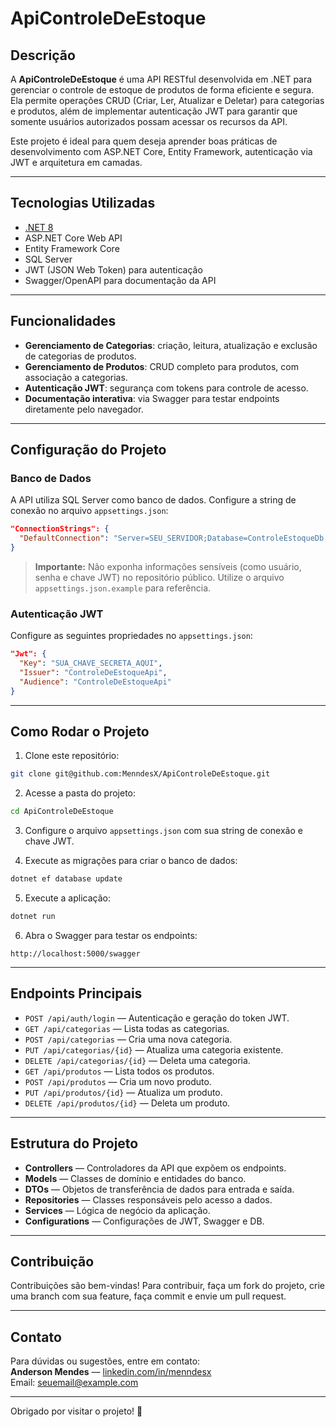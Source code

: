 # ApiControleDeEstoque

## Descrição

A **ApiControleDeEstoque** é uma API RESTful desenvolvida em .NET para gerenciar o controle de estoque de produtos de forma eficiente e segura. Ela permite operações CRUD (Criar, Ler, Atualizar e Deletar) para categorias e produtos, além de implementar autenticação JWT para garantir que somente usuários autorizados possam acessar os recursos da API.

Este projeto é ideal para quem deseja aprender boas práticas de desenvolvimento com ASP.NET Core, Entity Framework, autenticação via JWT e arquitetura em camadas.

---

## Tecnologias Utilizadas

- [.NET 8](https://dotnet.microsoft.com/en-us/)
- ASP.NET Core Web API
- Entity Framework Core
- SQL Server
- JWT (JSON Web Token) para autenticação
- Swagger/OpenAPI para documentação da API

---

## Funcionalidades

- **Gerenciamento de Categorias**: criação, leitura, atualização e exclusão de categorias de produtos.
- **Gerenciamento de Produtos**: CRUD completo para produtos, com associação a categorias.
- **Autenticação JWT**: segurança com tokens para controle de acesso.
- **Documentação interativa**: via Swagger para testar endpoints diretamente pelo navegador.

---

## Configuração do Projeto

### Banco de Dados

A API utiliza SQL Server como banco de dados. Configure a string de conexão no arquivo `appsettings.json`:

```json
"ConnectionStrings": {
  "DefaultConnection": "Server=SEU_SERVIDOR;Database=ControleEstoqueDb;Trusted_Connection=True;TrustServerCertificate=True"
}
```

> **Importante:** Não exponha informações sensíveis (como usuário, senha e chave JWT) no repositório público. Utilize o arquivo `appsettings.json.example` para referência.

### Autenticação JWT

Configure as seguintes propriedades no `appsettings.json`:

```json
"Jwt": {
  "Key": "SUA_CHAVE_SECRETA_AQUI",
  "Issuer": "ControleDeEstoqueApi",
  "Audience": "ControleDeEstoqueApi"
}
```

---

## Como Rodar o Projeto

1. Clone este repositório:

```bash
git clone git@github.com:MenndesX/ApiControleDeEstoque.git
```

2. Acesse a pasta do projeto:

```bash
cd ApiControleDeEstoque
```

3. Configure o arquivo `appsettings.json` com sua string de conexão e chave JWT.

4. Execute as migrações para criar o banco de dados:

```bash
dotnet ef database update
```

5. Execute a aplicação:

```bash
dotnet run
```

6. Abra o Swagger para testar os endpoints:

```
http://localhost:5000/swagger
```

---

## Endpoints Principais

- `POST /api/auth/login` — Autenticação e geração do token JWT.
- `GET /api/categorias` — Lista todas as categorias.
- `POST /api/categorias` — Cria uma nova categoria.
- `PUT /api/categorias/{id}` — Atualiza uma categoria existente.
- `DELETE /api/categorias/{id}` — Deleta uma categoria.
- `GET /api/produtos` — Lista todos os produtos.
- `POST /api/produtos` — Cria um novo produto.
- `PUT /api/produtos/{id}` — Atualiza um produto.
- `DELETE /api/produtos/{id}` — Deleta um produto.

---

## Estrutura do Projeto

- **Controllers** — Controladores da API que expõem os endpoints.
- **Models** — Classes de domínio e entidades do banco.
- **DTOs** — Objetos de transferência de dados para entrada e saída.
- **Repositories** — Classes responsáveis pelo acesso a dados.
- **Services** — Lógica de negócio da aplicação.
- **Configurations** — Configurações de JWT, Swagger e DB.

---

## Contribuição

Contribuições são bem-vindas! Para contribuir, faça um fork do projeto, crie uma branch com sua feature, faça commit e envie um pull request.

---

## Contato

Para dúvidas ou sugestões, entre em contato:  
**Anderson Mendes** — [linkedin.com/in/menndesx](https://www.linkedin.com/in/anderson-mendes-34880724a)  
Email: seuemail@example.com

---

Obrigado por visitar o projeto! 🚀
